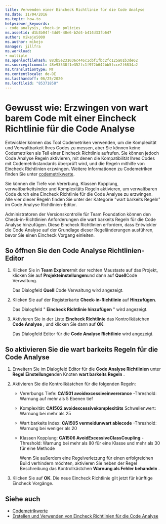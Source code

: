 ```yaml
---
title: Verwenden einer Eincheck Richtlinie für die Code Analyse
ms.date: 11/04/2016
ms.topic: how-to
helpviewer_keywords:
- code analysis, check-in policies
ms.assetid: d1b3b04f-4dd9-40e6-b2d4-b414d33fb647
author: mikejo5000
ms.author: mikejo
manager: jillfra
ms.workload:
- multiple
ms.openlocfilehash: 883b5e231036c446c1cbf1fbc2fc125a01b3de62
ms.sourcegitcommit: 48e93538f1e352fc1f972b642bb5fcce2f6834a2
ms.translationtype: MT
ms.contentlocale: de-DE
ms.lasthandoff: 06/25/2020
ms.locfileid: "85371858"
---
```

# <a name="how-to-enforce-maintainable-code-with-a-code-analysis-check-in-policy"></a>Gewusst wie: Erzwingen von wart barem Code mit einer Eincheck Richtlinie für die Code Analyse

Entwickler können das Tool Codemetriken verwenden, um die Komplexität und Verwaltbarkeit Ihres Codes zu messen, aber Sie können keine Codemetriken als Teil einer Eincheck Richtlinie aufrufen. Sie können jedoch Code Analyse Regeln aktivieren, mit denen die Kompatibilität Ihres Codes mit Codemetrikstandards überprüft wird, und die Regeln mithilfe von Eincheck Richtlinien erzwingen. Weitere Informationen zu Codemetriken finden Sie unter [codemetrikwerte](../code-quality/code-metrics-values.md).

Sie können die Tiefe von Vererbung, Klassen Kopplung, verwaltbarkeitsindex und Komplexitäts Regeln aktivieren, um verwaltbaren Code durch eine Eincheck Richtlinie für die Code Analyse zu erzwingen. Alle vier dieser Regeln finden Sie unter der Kategorie "wart barkeits Regeln" im Code Analyse Richtlinien-Editor.

Administratoren der Versionskontrolle für Team Foundation können den Check-in-Richtlinien Anforderungen die wart barkeits Regeln für die Code Analyse hinzufügen. Diese Eincheck Richtlinien erfordern, dass Entwickler die Code Analyse auf der Grundlage dieser Regeländerungen ausführen, bevor Sie einen Eincheck Vorgang einleiten.

## <a name="to-open-the-code-analysis-policy-editor"></a>So öffnen Sie den Code Analyse Richtlinien-Editor

1. Klicken Sie in **Team Explorer**mit der rechten Maustaste auf das Projekt, klicken Sie auf **Projekteinstellungen**und dann auf **Quell**Code Verwaltung.

     Das Dialogfeld **Quell** Code Verwaltung wird angezeigt.

2. Klicken Sie auf der Registerkarte **Check-in-Richtlinie** auf **Hinzufügen**.

     Das Dialogfeld " **Eincheck Richtlinie hinzufügen** " wird angezeigt.

3. Aktivieren Sie in der Liste **Eincheck Richtlinie** das Kontrollkästchen **Code Analyse** , und klicken Sie dann auf **OK**.

     Das Dialogfeld Editor für die **Code Analyse Richtlinie** wird angezeigt.

## <a name="to-enable-code-analysis-maintainability-rules"></a>So aktivieren Sie die wart barkeits Regeln für die Code Analyse

1. Erweitern Sie im Dialogfeld Editor für die **Code Analyse Richtlinien** unter **Regel Einstellungen**den Knoten **wart barkeits Regeln** .

2. Aktivieren Sie die Kontrollkästchen für die folgenden Regeln:

   - Vererbungs Tiefe: **CA1501 avoidexcessiveinvererance** -Threshold: Warnung auf mehr als 5 Ebenen tief

   - Komplexität: **CA1502 avoidexcessivekomplexitäts** Schwellenwert: Warnung bei mehr als 25

   - Wart barkeits Index: **CA1505 vermeidunwart ablecode** -Threshold: Warnung bei weniger als 20

   - Klassen Kopplung: **CA1506 AvoidExcessiveClassCoupling** -Threshold: Warnung bei mehr als 80 für eine Klasse und mehr als 30 für eine Methode

     Wenn Sie außerdem eine Regelverletzung für einen erfolgreichen Build verhindern möchten, aktivieren Sie neben der Regel Beschreibung das Kontrollkästchen **Warnung als Fehler behandeln** .

3. Klicken Sie auf **OK**. Die neue Eincheck Richtlinie gilt jetzt für künftige Eincheck Vorgänge.

## <a name="see-also"></a>Siehe auch

- [Codemetrikwerte](../code-quality/code-metrics-values.md)
- [Erstellen und Verwenden von Eincheck Richtlinien für die Code Analyse](../code-quality/how-to-create-or-update-standard-code-analysis-check-in-policies.md)

